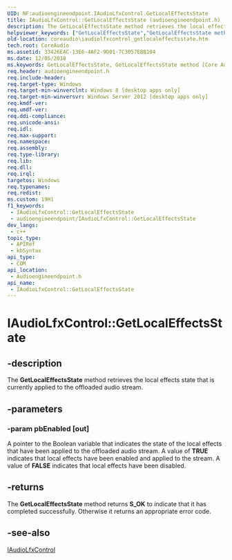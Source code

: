 ```yaml
---
UID: NF:audioengineendpoint.IAudioLfxControl.GetLocalEffectsState
title: IAudioLfxControl::GetLocalEffectsState (audioengineendpoint.h)
description: The GetLocalEffectsState method retrieves the local effects state that is currently applied to the offloaded audio stream.
helpviewer_keywords: ["GetLocalEffectsState","GetLocalEffectsState method [Core Audio]","GetLocalEffectsState method [Core Audio]","IAudioLfxControl interface","IAudioLfxControl interface [Core Audio]","GetLocalEffectsState method","IAudioLfxControl.GetLocalEffectsState","IAudioLfxControl::GetLocalEffectsState","audioengineendpoint/IAudioLfxControl::GetLocalEffectsState","coreaudio.iaudiolfxcontrol_getlocaleffectsstate"]
old-location: coreaudio\iaudiolfxcontrol_getlocaleffectsstate.htm
tech.root: CoreAudio
ms.assetid: 33426EAC-13E6-4AF2-9D01-7C3057EB8104
ms.date: 12/05/2018
ms.keywords: GetLocalEffectsState, GetLocalEffectsState method [Core Audio], GetLocalEffectsState method [Core Audio],IAudioLfxControl interface, IAudioLfxControl interface [Core Audio],GetLocalEffectsState method, IAudioLfxControl.GetLocalEffectsState, IAudioLfxControl::GetLocalEffectsState, audioengineendpoint/IAudioLfxControl::GetLocalEffectsState, coreaudio.iaudiolfxcontrol_getlocaleffectsstate
req.header: audioengineendpoint.h
req.include-header: 
req.target-type: Windows
req.target-min-winverclnt: Windows 8 [desktop apps only]
req.target-min-winversvr: Windows Server 2012 [desktop apps only]
req.kmdf-ver: 
req.umdf-ver: 
req.ddi-compliance: 
req.unicode-ansi: 
req.idl: 
req.max-support: 
req.namespace: 
req.assembly: 
req.type-library: 
req.lib: 
req.dll: 
req.irql: 
targetos: Windows
req.typenames: 
req.redist: 
ms.custom: 19H1
f1_keywords:
 - IAudioLfxControl::GetLocalEffectsState
 - audioengineendpoint/IAudioLfxControl::GetLocalEffectsState
dev_langs:
 - c++
topic_type:
 - APIRef
 - kbSyntax
api_type:
 - COM
api_location:
 - Audioengineendpoint.h
api_name:
 - IAudioLfxControl::GetLocalEffectsState
---
```


# IAudioLfxControl::GetLocalEffectsState


## -description

The <b>GetLocalEffectsState</b> method retrieves the local effects state that is currently applied to the offloaded audio stream.

## -parameters

### -param pbEnabled [out]

A pointer to the Boolean variable that indicates the state of the local effects that have been applied to the offloaded audio stream. A value of <b>TRUE</b> indicates that local effects have been enabled and applied to the stream. A value of <b>FALSE</b> indicates that local effects have been disabled.

## -returns

The <b>GetLocalEffectsState</b> method returns <b>S_OK</b> to indicate that it has completed successfully. Otherwise it returns an appropriate error code.

## -see-also

<a href="/windows/desktop/api/audioengineendpoint/nn-audioengineendpoint-iaudiolfxcontrol">IAudioLfxControl</a>

